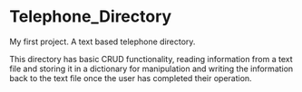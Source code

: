 # Telephone_Directory
My first project. A text based telephone directory.

This directory has basic CRUD functionality, reading information from a text file and storing it in a dictionary
for manipulation and writing the information back to the text file once the user has completed their operation.

